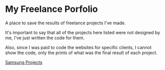 # My Freelance Porfolio
A place to save the results of freelance projects I've made.

It's important to say that all of the projects here listed were not designed by me, I've just written the code for them.

Also, since I was paid to code the websites for specific clients, I cannot show the code, only the prints of what was the final result of each project.

[Samsung Projects](google.com)
